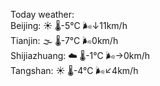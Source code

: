 Today weather:  
Beijing: ☀️ 🌡️-5°C 🌬️↓11km/h  
Tianjin: 🌫  🌡️-7°C 🌬️0km/h  
Shijiazhuang: ☁️ 🌡️-1°C 🌬️→0km/h  
Tangshan: ☀️ 🌡️-4°C 🌬️↙4km/h  
